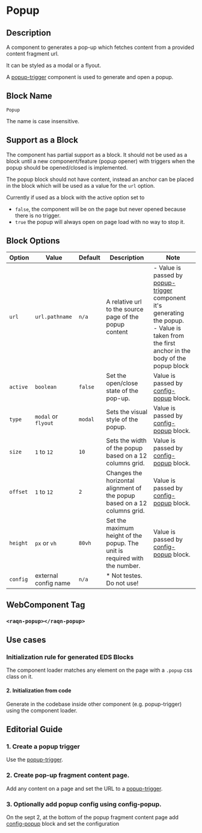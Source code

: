 # Popup
## Description
A component to generates a pop-up which fetches content from a provided content fragment url.

It can be styled as a modal or a flyout.

A [popup-trigger](../popup-trigger/popup-trigger.md) component is used to generate and open a popup.

## Block Name

`Popup`

The name is case insensitive.
## Support as a Block
The component has partial support as a block.
It should not be used as a block until a new component/feature (popup opener) with triggers when the popup should be opened/closed is implemented.

The popup block should not have content, instead an anchor can be placed in the block which will be used as a value for the `url` option.

Currently if used as a block with the active option set to
- `false`, the component will be on the page but never opened because there is no trigger.
- `true` the popup will always open on page load with no way to stop it.

## Block Options

| Option | Value | Default | Description | Note |
|-|-|-|-|-|
| `url` | `url.pathname` | `n/a` | A relative url to the source page of the popup content | - Value is passed by [popup-trigger](../popup-trigger/popup-trigger.md) component it's generating the popup.<br> - Value is taken from the first anchor in the body of the popup block |
| `active` | `boolean` | `false` | Set the open/close state of the pop-up. | Value is passed by [config-popup](./config-popup.md) block. |
| `type` | `modal` or `flyout` | `modal` | Sets the visual style of the popup. | Value is passed by [config-popup](./config-popup.md) block. |
| `size` | `1` to `12` | `10` | Sets the width of the popup based on a 12 columns grid. | Value is passed by [config-popup](./config-popup.md) block. |
| `offset` | `1` to `12` | `2` | Changes the horizontal alignment of the popup based on a 12 columns grid. | Value is passed by [config-popup](./config-popup.md) block. |
| `height` | `px` or `vh` | `80vh` | Set the maximum height of the popup. The unit is required with the number. | Value is passed by [config-popup](./config-popup.md) block. |
|`config`| external config name | `n/a`| * Not testes. Do not use! |

## WebComponent Tag
### `<raqn-popup></raqn-popup>`

## Use cases

### Initialization rule for generated EDS Blocks
The component loader matches any element on the page with a `.popup` css class on it.

#### 2. Initialization from code
Generate in the codebase inside other component (e.g. popup-trigger) using the component loader.


## Editorial Guide
### 1. Create a popup trigger
Use the [popup-trigger](../popup-trigger/popup-trigger.md).

### 2. Create pop-up fragment content page.
Add any content on a page and set the URL to a [popup-trigger](../popup-trigger/popup-trigger.md).

### 3. Optionally add popup config using config-popup.
On the sept 2, at the bottom of the popup fragment content page add [config-popup](./config-popup.md) block and set the configuration 

